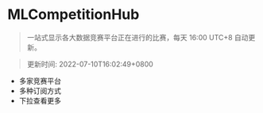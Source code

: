 # MLCompetitionHub

> 一站式显示各大数据竞赛平台正在进行的比赛，每天 16:00 UTC+8 自动更新。
  
> 更新时间: 2022-07-10T16:02:49+0800 

* 多家竞赛平台
* 多种订阅方式
* 下拉查看更多